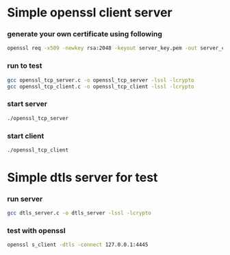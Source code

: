 # Simple openssl client server
### generate your own certificate using following 
```bash 
openssl req -x509 -newkey rsa:2048 -keyout server_key.pem -out server_cert.pem -days 365 -nodes
```
### run to test 
```bash
gcc openssl_tcp_server.c -o openssl_tcp_server -lssl -lcrypto
gcc openssl_tcp_client.c -o openssl_tcp_client -lssl -lcrypto
```
### start server 
```bash
./openssl_tcp_server
```
### start client
```bash
./openssl_tcp_client
```


# Simple dtls server for test 
### run server 
```bash
gcc dtls_server.c -o dtls_server -lssl -lcrypto
```
### test with openssl 
```bash
openssl s_client -dtls -connect 127.0.0.1:4445 
```
